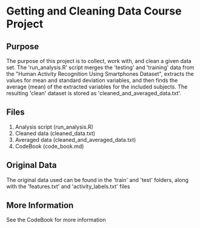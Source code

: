 
# Getting and Cleaning Data Course Project

## Purpose
The purpose of this project is to collect, work with, and clean a given data set. The 'run_analysis.R' script merges the 'testing' and 'training' data from the "Human Activity Recognition Using Smartphones Dataset", extracts the values for mean and standard deviation variables, and then finds the average (mean) of the extracted variables for the included subjects. The resulting 'clean' dataset is stored as 'cleaned_and_averaged_data.txt'.

## Files
1. Analysis script (run_analysis.R)
2. Cleaned data (cleaned_data.txt)
3. Averaged data (cleaned_and_averaged_data.txt)
4. CodeBook (code_book.md)

## Original Data
The original data used can be found in the 'train' and 'test' folders, along with the 'features.txt' and 'activity_labels.txt' files

## More Information
See the CodeBook for more information


